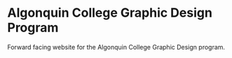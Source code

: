 # Algonquin College Graphic Design Program

Forward facing website for the Algonquin College Graphic Design program.
